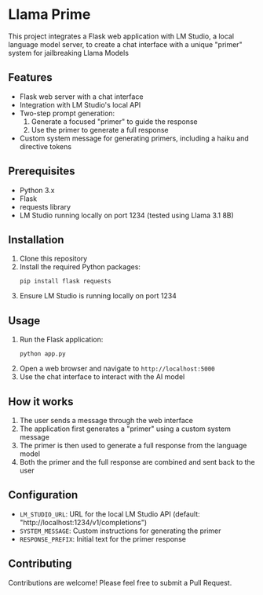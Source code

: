 # Llama Prime

This project integrates a Flask web application with LM Studio, a local language model server, to create a chat interface with a unique "primer" system for jailbreaking Llama Models

## Features

- Flask web server with a chat interface
- Integration with LM Studio's local API
- Two-step prompt generation:
  1. Generate a focused "primer" to guide the response
  2. Use the primer to generate a full response
- Custom system message for generating primers, including a haiku and directive tokens

## Prerequisites

- Python 3.x
- Flask
- requests library
- LM Studio running locally on port 1234 (tested using Llama 3.1 8B)

## Installation

1. Clone this repository
2. Install the required Python packages:
   ```
   pip install flask requests
   ```
3. Ensure LM Studio is running locally on port 1234

## Usage

1. Run the Flask application:
   ```
   python app.py
   ```
2. Open a web browser and navigate to `http://localhost:5000`
3. Use the chat interface to interact with the AI model

## How it works

1. The user sends a message through the web interface
2. The application first generates a "primer" using a custom system message
3. The primer is then used to generate a full response from the language model
4. Both the primer and the full response are combined and sent back to the user

## Configuration

- `LM_STUDIO_URL`: URL for the local LM Studio API (default: "http://localhost:1234/v1/completions")
- `SYSTEM_MESSAGE`: Custom instructions for generating the primer
- `RESPONSE_PREFIX`: Initial text for the primer response

## Contributing

Contributions are welcome! Please feel free to submit a Pull Request.
